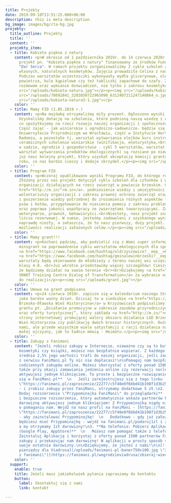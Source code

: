 ```yaml
---
title: Projekty
date: 2019-09-10T13:51:25.000+06:00
description: this is meta description
bg_image: images/bg/cta-bg.jpg
projekty:
  title_outline: Projekty
  title: ''
  content: ''
  projekty_item:
  - title: Kobieta piękna z natury
    content: <p>W okresie od 1 października 2019r. do 14 czerwca 2020r. realizowaliśmy
      projekt pn. "Kobieta piękna z natury" finansowany ze środków Fundacji Orlen
      "Dar Serca". W ramach projektu zorganizowaliśmy 2 cykle szkoleń z zakresu wytwarzania
      własnych, naturalnych kosmetyków. Zajęcia prowadziła Celina z naszego Stowarzyszenia.
      Podczas warsztatów uczestniczki wykonywały mydła glicerynowe, olejnowe, odświeżacze
      powietrza, kule kąpielowe czy też tabliczki zapachowe do szafy. Zajęcia sprzyjały
      rozmowom oraz wymianie doświadczeń, nie tylko z zakresu kosmetyków.</p><p><img
      src="/uploads/kobieta-natura.jpg"></p><p><img src="/uploads/kobieta-natura1.jpg"></p><p><img
      src="/uploads/78692841_3203850722965090_6312407211247140864_o.jpg"></p><p><img
      src="/uploads/kobieta-natura3-1.jpg"></p>
    color: ''
  - title: Mamy FIO (1.05.2019 r.)
    content: <p>Na majówkę otrzymaliśmy miły prezent. Ogłoszono wyniki konkursu FIO.
      Uzyskaliśmy dotację na szkolenia, które podniosą naszą wiedzę i umiejętności,
      co spożytkujemy na rzecz rozwoju naszej organizacji i społeczności lokalnej.
      Część zajęć - jak winiarskie i ogrodniczo-sadownicze- będzie się odbywać na
      Uniwersytecie Przyrodniczym we Wrocławiu, część w Instytucie Hortiterapii w
      Radomiu, a pozostałe tj. warsztat wytwarzania olejków kurs instruktora warsztatów
      ceramicznych szkolenie winiarskie (winifikacja, enoturystyka,<br>warsztaty ekologia
      w sadzie, ogrodzie i gospodarstwie - cykl 5 warsztatów, warsztat mydlarski,
      warsztat wytwarzania produktów ekologicznych) są rozsiane po niewielkich miejscowościach.<br>To
      już nasz kolejny projekt, który uzyskał akceptację komisji grantowych w ostatnim
      roku, co nas bardzo cieszy i dodaje skrzydeł.</p><p><img src="/uploads/fio.jpg"></p>
    color: ''
  - title: Program FIO
    content: <p>Wczoraj opublikowano wyniki Programu FIO, do którego również aplikowaliśmy.
      Złożony przez nas projekt dotyczył cyklu szkoleń dla członków i wolontariuszy
      organizacji działających na rzecz zwierząt w powiecie brzeskim. Celem było <a
      href="http://m.in/">m.in</a>. podniesienie wiedzy i umiejętności członków i
      wolontariuszy organizacji z zakresu prawnej ochrony zwierząt oraz zgłębienie
      i poszerzenie wiedzy potrzebnej do zrozumienia różnych aspektów funkcjonowania
      psów i kotów, przygotowanie do niesienia pomocy z zakresu problematyki behawioralnej
      oraz poprawa jakości współpracy ze zwierzętami towarzyszącymi. Zajęcia prowadziliby
      weterynarze, prawnik, behawioryści.<br>Niestety, nasz projekt znalazł się na
      liście rezerwowej. W sumie, jesteśmy zadowoleni z uzyskanego wyniku, który jest
      naprawdę niezły, a zwłaszcza, że to nasz pierwszy, duży projekt. Szukamy dalszych
      możliwości realizacji założonych celów.</p><p><img src="/uploads/fio2.jpg"></p>
    color: ''
  - title: Mamy grant!!!
    content: <p>Kochani pędzimy, aby podzielić się z Wami super informacją! Dostaliśmy
      minigrant na poprowadzenie cyklu warsztatów ekologicznych dla społeczności lokalnej
      <a href="https://www.facebook.com/hashtag/oldrzyszowice?__eep__=6&amp;__cft__[0]=AZUNpoBKzoNOCv5lO74rrWvv_gcgqfdnGFK0-0a5eQ4edgP44HwCIdzfbWIKH77-BbkHrHUIa62RXOC0O_MYpgqbJM3Y6wXkTkBbGKnxTvJX20AckG-PltJuAE5uBIE08LAOsBTa8VJnOmeiZq21UAuKF-hb01gs2JGXYpWMQt4GfbWHGwv1Gb5iZOyk70q8EQ8&amp;__tn__=*NK*F">#oldrzyszowice</a>
      <a href="https://www.facebook.com/hashtag/gminalewinbrzeski?__eep__=6&amp;__cft__[0]=AZUNpoBKzoNOCv5lO74rrWvv_gcgqfdnGFK0-0a5eQ4edgP44HwCIdzfbWIKH77-BbkHrHUIa62RXOC0O_MYpgqbJM3Y6wXkTkBbGKnxTvJX20AckG-PltJuAE5uBIE08LAOsBTa8VJnOmeiZq21UAuKF-hb01gs2JGXYpWMQt4GfbWHGwv1Gb5iZOyk70q8EQ8&amp;__tn__=*NK*F">#gminalewinbrzeski</a>.<br>Nasze
      warsztaty będą skierowane do młodzieży z terenu naszej wsi uczęszczającej do
      klasy 4-8. <br>Już wkrótce przedstawimy więcej szczegółów! Cieszymy się bardzo,
      że będziemy działać na swoim terenie <br><br>Dziękujemy <a href="https://www.facebook.com/edusmartDT/?__cft__[0]=AZUNpoBKzoNOCv5lO74rrWvv_gcgqfdnGFK0-0a5eQ4edgP44HwCIdzfbWIKH77-BbkHrHUIa62RXOC0O_MYpgqbJM3Y6wXkTkBbGKnxTvJX20AckG-PltJuAE5uBIE08LAOsBTa8VJnOmeiZq21UAuKF-hb01gs2JGXYpWMQt4GfbWHGwv1Gb5iZOyk70q8EQ8&amp;__tn__=kK*F">EDU
      SMART Training Centre Dialog of Transformation</a> za wybranie naszego projektu
      do realizacji</p><p><img src="/uploads/grant.jpg"></p>
    color: ''
  - title: Umowa na grant podpisana
    content: <p>24 czerwca 2019r. zapisze się w kalendarium naszego Stowarzyszenia
      jako bardzo ważny dzień. Dzisiaj to w siedzibie <a href="https://www.facebook.com/Stowarzyszenie-Brzesko-O%C5%82awska-Wie%C5%9B-Historyczna-546866292057262/?__cft__[0]=AZV2U9TIy2zFPJV5W3md0ycRbCnCqcojZurmnuWWoaPS_u4M-qfwFTxfD57SAHjJ1IGFIpIU3lmBH7_f3pFzbOd8Tn7D7raPEcqsJ0cPWE38A0ySPuYx2KhxiB9i_nkknhCCPcX8eP8CffsSV5qCAp9O6YAxDAjG7CrcggmhtEoRty13FQXKuuEd1aCXXxFRCw4&amp;__tn__=kK-R">Stowarzyszenie
      Brzesko-Oławska Wieś Historyczna</a> w Krzyżowicach podpisaliśmy umowę na realizację
      grantu pt. „Działanie promocyjne w zakresie zasobów przyrodniczych i kulturowych
      oraz oferty turystycznej”, który zakłada <a href="http://m.in/">m.in</a> powstanie
      strony internetowej promującej walory obszaru działania LGD Brzesko-Oławska
      Wieś Historyczna czy publikację dwóch broszur historycznych. Dużo pracy przed
      nami, ale przede wszystkim wiele satysfakcji z racji działania na rzecz naszej
      małej ojczyzny, jak to ładnie mówią - Heimatu.</p><p><img src="/uploads/grant2.jpg"></p>
    color: ''
  - title: Zakupy z Fanimani
    content: "Jeżeli robisz zakupy w Internecie, nieważne czy są to buty, elektronika,
      kosmetyki czy książki, możesz nas bezpłatnie wspierać. Z każdego Twojego zakupu
      średnio 2,5% jego wartości trafi do naszej organizacji, jeśli zaczniesz korzystać
      z serwisu FaniMani.pl Ty nic nie dopłacasz!\n\nPomagaj nam bezpłatnie przy okazji
      codziennych zakupów online. Możesz skorzystać z oferty ponad 1500 sklepów, a
      także przy okazji zamawiania jedzenia online czy rezerwacji noclegów.\n\nDarowiznę
      aktywujesz jednym kliknięciem. To proste i bezpieczne rozwiązanie.\n\n1. **Zarejestruj
      się w FaniMani.pl**  \n   Jeśli zarejestrujesz się z tego linku - [https://fanimani.pl/zaproszenie/22277/c5f40e0f6bbd41b198f1d3b256924de9/](https://fanimani.pl/zaproszenie/22277/c5f40e0f6bbd41b198f1d3b256924de9/
      \"https://fanimani.pl/zaproszenie/22277/c5f40e0f6bbd41b198f1d3b256924de9/\")
      - i zrobisz zakupy przez FaniMani, otrzymamy dodatkowe 5 zł.\n2. **Na komputerze:
      Dodaj rozszerzenie \"Przypominajka FaniMani\" do przeglądarki**  \n   To proste
      i bezpieczne rozszerzenie, który automatycznie wskaże partnerów FaniMani, a
      darowiznę aktywujesz jednym kliknięciem! Z Przypominajką nigdy nie zapomnisz
      o pomaganiu nam. Wejdź na nasz profil na FaniMani - [https://fanimani.pl/wogrodzieviadrusa/](https://fanimani.pl/zaproszenie/22277/c5f40e0f6bbd41b198f1d3b256924de9/
      \"https://fanimani.pl/zaproszenie/22277/c5f40e0f6bbd41b198f1d3b256924de9/\")
      - aby zainstalować Przypominajkę!  \n   Dodatkowo - gdy już założysz konto i
      będziesz mieć Przypominajkę - wejdź na fanimani.pl/podaruj1zl i zaloguj się,
      a my otrzymamy 1zł darowizny!\n3. **Na telefonie: Pobierz Aplikację FaniMani
      (Google Play, AppStore)**  \n   Możesz nam pomagać także z telefonem w dłoni!
      Zainstaluj Aplikację i korzystaj z oferty ponad 1500 partnerów FaniMani, robiąc
      zakupy i przekazując nam darowiznę! W aplikacji w prosty sposób sprawdzisz również
      swoje ostatnie darowizny.\n\nDziękujemy, że jesteś z nami!\n\n[![Baner na zbiórkę
      pieniędzy dla Viadrusa](/uploads/fanimani-pl-baner750x100.jpg \"Zbieraj pieniądze
      z fanimani\")](https://fanimani.pl/wogrodzieviadrusa/zbieraj-wiecej/www/)"
    color: ''
  support:
    enable: true
    title: Jeżeli masz jakiekolwiek pytania zapraszamy do kontaktu
    button:
      label: Skontaktuj się z nami
      link: kontakt

---
```


